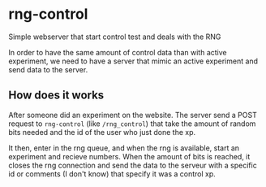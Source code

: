 # rng-control
Simple webserver that start control test and deals with the RNG

In order to have the same amount of control data than with active experiment, we need to have a server that mimic an active experiment
and send data to the server.

## How does it works

After someone did an experiment on the website. The server send a POST request to `rng-control` (like `/rng_control`) that take the
 amount of random bits needed and the id of the user who just done the xp.
 
 
It then, enter in the rng queue, and when the rng is available, start an experiment and recieve numbers. When the amount of bits is 
reached, it closes the rng connection and send the data to the serveur with a specific id or comments (I don't know) that specify 
it was a control xp.

